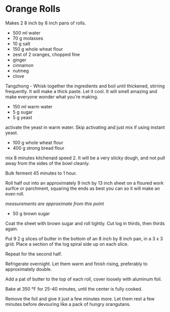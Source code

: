 # Orange Rolls

Makes 2 8 inch by 8 inch pans of rolls.

- 500 ml water
- 70 g molasses
- 10 g salt
- 150 g whole wheat flour
- zest of 2 oranges, chopped fine
- ginger
- cinnamon
- nutmeg
- clove

Tangzhong - Whisk together the ingredients and boil until thickened, stirring frequently. It will make a thick paste. Let it cool. It will smell amazing and make everyone wonder what you're making.

- 150 ml warm water
- 5 g sugar
- 5 g yeast

activate the yeast in warm water. Skip activating and just mix if using instant yeast.

- 100 g whole wheat flour
- 400 g strong bread flour

mix 8 minutes kitchenaid speed 2. It will be a very sticky dough, and not pull away from the sides of the bowl cleanly. 

Bulk ferment 45 minutes to 1 hour.

Roll half out into an approximately 9 inch by 13 inch sheet on a floured work surfce or parchment, squaring the ends as best you can so it will make an even roll.

_measurements are approximate from this point_

- 50 g brown sugar

Coat the sheet with brown sugar and roll tightly. Cut log in thirds, then thirds again. 

Put 9 2 g slices of butter in the bottom of an 8 inch by 8 inch pan, in a 3 x 3 grid. Place a section of the log spiral side up on each slice. 

Repeat for the second half.

Refrigerate overnight. Let them warm and finish rising, preferably to approximately double. 

Add a pat of butter to the top of each roll, cover loosely with aluminum foil. 

Bake at 350 °F for 25-40 minutes, until the center is fully cooked. 

Remove the foil and give it just a few minutes more. Let them rest a few minutes before devouring like a pack of hungry orangutans.




